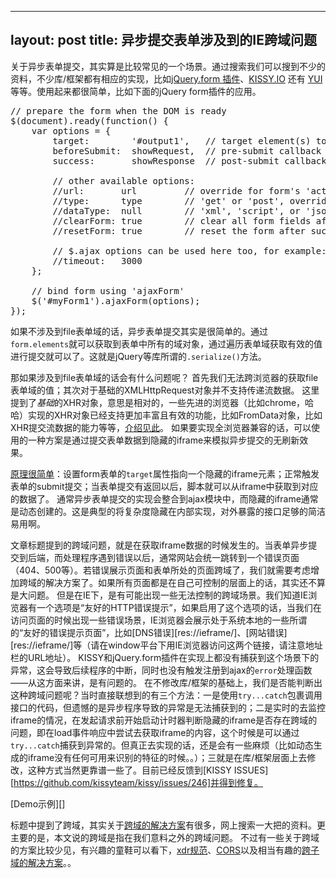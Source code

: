 -----
layout: post
title: 异步提交表单涉及到的IE跨域问题
---

关于异步表单提交，其实算是比较常见的一个场景。通过搜索我们可以搜到不少的资料，不少库/框架都有相应的实现，比如[jQuery.form 插件][1]、[KISSY.IO][2] 还有 [YUI][3] 等等。使用起来都很简单，比如下面的jQuery form插件的应用。

<pre>
// prepare the form when the DOM is ready
$(document).ready(function() {
    var options = {
        target:        '#output1',   // target element(s) to be updated with server response
        beforeSubmit:  showRequest,  // pre-submit callback
        success:       showResponse  // post-submit callback

        // other available options:
        //url:       url         // override for form's 'action' attribute
        //type:      type        // 'get' or 'post', override for form's 'method' attribute
        //dataType:  null        // 'xml', 'script', or 'json' (expected server response type)
        //clearForm: true        // clear all form fields after successful submit
        //resetForm: true        // reset the form after successful submit

        // $.ajax options can be used here too, for example:
        //timeout:   3000
    };

    // bind form using 'ajaxForm'
    $('#myForm1').ajaxForm(options);
});
</pre>

如果不涉及到file表单域的话，异步表单提交其实是很简单的。通过`form.elements`就可以获取到表单中所有的域对象，通过遍历表单域获取有效的值进行提交就可以了。这就是jQuery等库所谓的`.serialize()`方法。

那如果涉及到file表单域的话会有什么问题呢？
首先我们无法跨浏览器的获取file表单域的值；其次对于基础的XMLHttpRequest对象并不支持传递流数据。
这里提到了*基础*的XHR对象，意思是相对的，一些先进的浏览器（比如chrome，哈哈）实现的XHR对象已经支持更加丰富且有效的功能，比如FromData对象，比如XHR提交流数据的能力等等，[介绍见此][7]。
如果要实现全浏览器兼容的话，可以使用的一种方案是通过提交表单数据到隐藏的iframe来模拟异步提交的无刷新效果。

[原理很简单][9]：设置form表单的`target`属性指向一个隐藏的iframe元素；正常触发表单的submit提交；当表单提交有返回以后，脚本就可以从iframe中获取到对应的数据了。
通常异步表单提交的实现会整合到ajax模块中，而隐藏的iframe通常是动态创建的。这是典型的将复杂度隐藏在内部实现，对外暴露的接口足够的简洁易用啊。

文章标题提到的跨域问题，就是在获取iframe数据的时候发生的。当表单异步提交到后端，而处理程序遇到错误以后，通常网站会统一跳转到一个错误页面（404、500等）。若错误展示页面和表单所处的页面跨域了，我们就需要考虑增加跨域的解决方案了。如果所有页面都是在自己可控制的层面上的话，其实还不算是大问题。
但是在IE下，是有可能出现一些无法控制的跨域场景。我们知道IE浏览器有一个选项是“友好的HTTP错误提示”，如果启用了这个选项的话，当我们在访问页面的时候出现一些错误场景，IE浏览器会展示处于系统本地的一些所谓的“友好的错误提示页面”，比如[DNS错误][res://ieframe/]、[网站错误][res://ieframe/]等（请在window平台下用IE浏览器访问这两个链接，请注意地址栏的URL地址）。
KISSY和jQuery.form插件在实现上都没有捕获到这个场景下的异常，这会导致后续程序的中断，同时也没有触发注册到ajax的`error`处理函数——从这方面来讲，是有问题的。
在不修改库/框架的基础上，我们是否能判断出这种跨域问题呢？当时直接联想到的有三个方法：一是使用`try...catch`包裹调用接口的代码，但遗憾的是异步程序导致的异常是无法捕获到的；二是实时的去监控iframe的情况，在发起请求前开始启动计时器判断隐藏的iframe是否存在跨域的问题，即在load事件响应中尝试去获取iframe的内容，这个时候是可以通过`try...catch`捕获到异常的。但真正去实现的话，还是会有一些麻烦（比如动态生成的iframe没有任何可用来识别的特征的时候。。）；三就是在库/框架层面上去修改，这种方式当然更靠谱一些了。目前已经反馈到[KISSY ISSUES][https://github.com/kissyteam/kissy/issues/246]并得到修复。

[Demo示例][]

标题中提到了跨域，其实关于[跨域的解决方案][6]有很多，网上搜索一大把的资料。更主要的是，本文说的跨域是指在我们意料之外的跨域问题。
不过有一些关于跨域的方案比较少见，有兴趣的童鞋可以看下，[xdr规范][4]、[CORS][5]以及相当有趣的[跨子域的解决方案][8]。。

[1]: http://www.malsup.com/jquery/form/
[2]: http://docs.kissyui.com/docs/html/api/core/ajax/io.html#io.cfg.form
[3]: http://www.imranulhoque.com/javascript/ajax-file-upload-yahoo-api/
[4]: xdr
[5]: http://www.html5rocks.com/zh/tutorials/file/xhr2/#toc-cors
[6]: http://ued.alipay.com/wd/2008/12/17/%E4%B9%9F%E6%9D%A5%E8%B0%88%E8%B0%88%E5%AE%8C%E7%BE%8E%E8%B7%A8%E5%9F%9F/
[7]: http://www.html5rocks.com/zh/tutorials/file/xhr2/#toc-send-formdata
[8]: https://github.com/neocoder/jqxdr
[9]: http://joekuan.wordpress.com/2009/06/12/ajax-a-simplified-version-of-file-upload-form-using-iframe/